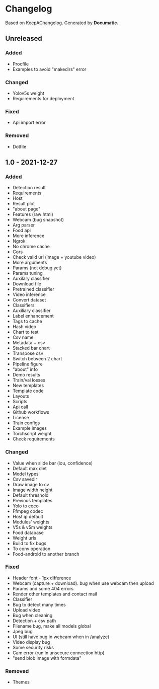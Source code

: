 # Changelog

Based on KeepAChangelog.
Generated by **Documatic.**

## Unreleased

### Added

* Procfile
* Examples to avoid "makedirs" error

### Changed

* Yolov5s weight
* Requirements for deployment

### Fixed

* Api import error

### Removed

* Dotfile

## 1.0 - 2021-12-27

### Added

* Detection result
* Requirements
* Host
* Result plot
* "about page"
* Features (raw html)
* Webcam (bug snapshot)
* Arg parser
* Food api
* More inference
* Ngrok
* No chrome cache
* Cors
* Check valid url (image + youtube video)
* More arguments
* Params (not debug yet)
* Params tuning
* Auxilary classifier
* Download file
* Pretrained classifier
* Video inference
* Convert dataset
* Classifiers
* Auxiliary classifier
* Label enhancement
* Tags to cache
* Hash video
* Chart to test
* Csv name
* Metadata + csv
* Stacked bar chart
* Transpose csv
* Switch between 2 chart
* Pipeline figure
* "about" info
* Demo results
* Train/val losses
* New templates
* Template code
* Layouts
* Scripts
* Api call
* Github workflows
* License
* Train configs
* Example images
* Torchscript weight
* Check requirements

### Changed

* Value when slide bar (iou, confidence)
* Default max diet
* Model types
* Csv savedir
* Draw image to cv
* Image width height
* Default threshold
* Previous templates
* Yolo to coco
* Ffmpeg codec
* Host ip default
* Modules' weights
* V5s & v5m weights
* Food database
* Weight urls
* Build to fix bugs
* To conv operation
* Food-android to another branch

### Fixed

* Header font - 1px difference
* Webcam (capture + download). bug when use webcam then upload
* Params and some 404 errors
* Render other templates and contact mail
* Classifier
* Bug to detect many times
* Upload video
* Bug when cleaning
* Detection + csv path
* Filename bug, make all models global
* Jpeg bug
* UI (still have bug in webcam when in /analyze)
* Video display bug
* Some security risks
* Cam error (run in unsecure connection http)
* "send blob image with formdata"

### Removed

* Themes
